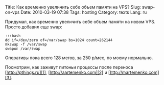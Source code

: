 Title: Как временно увеличить себе объем памяти на VPS?
Slug: swap-on-vps
Date: 2010-03-19 07:38
Tags: hosting
Category: texts
Lang: ru

Придумал, как временно увеличить себе объем памяти на новом VPS. Просто
добавил еще swap:

    :::bash
    dd if=/dev/zero of=/var/swap bs=1024 count=262144
    mkswap -f /var/swap
    swapon /var/swap

Оперативы пока всего 128 мегов, за 250 р/мес, по моему нормально.

Посмотрим, как заживут питоньи процессы после переноса [http://pthings.ru][1],
[http://aartemenko.com][2] и [http://martemenko.com][3].

[1]: http://pthings.ru
[2]: http://aartemenko.com
[3]: http://martemenko.com
